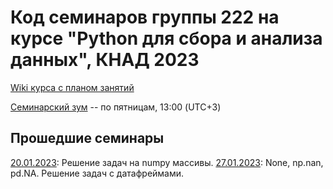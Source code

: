 # Код семинаров группы 222 на курсе "Python для сбора и анализа данных", КНАД 2023

[Wiki курса с планом занятий](http://wiki.cs.hse.ru/Python_%D0%B4%D0%BB%D1%8F_%D1%81%D0%B1%D0%BE%D1%80%D0%B0_%D0%B8_%D0%B0%D0%BD%D0%B0%D0%BB%D0%B8%D0%B7%D0%B0_%D0%B4%D0%B0%D0%BD%D0%BD%D1%8B%D1%85_%D0%9A%D0%9D%D0%90%D0%94_22/23)

[Семинарский зум](https://us06web.zoom.us/j/87433550226?pwd=RWtRc1YwUTdnWGtPWEJ4cnBXNVh3QT09) -- по пятницам, 13:00 (UTC+3)


## Прошедшие семинары
[20.01.2023](seminar_numpy.ipynb): Решение задач на numpy массивы.
[27.01.2023](seminar_pandas.ipynb): None, np.nan, pd.NA. Решение задач с датафреймами.
